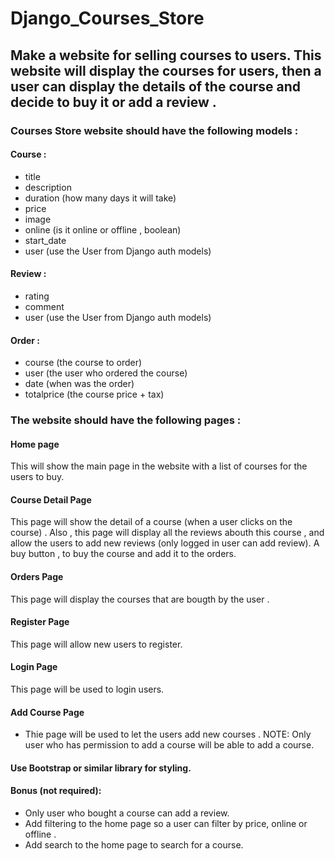 # Django_Courses_Store


## Make a website for selling courses to users. This website will display the courses for users, then a user can display the details of the course and decide to buy it or add a review . 

### Courses Store website should have the following models :

#### Course :
- title
- description
- duration (how many days it will take)
- price
- image
- online (is it online or offline , boolean)
- start_date
- user (use the User from Django auth models)


#### Review :
- rating
- comment
- user (use the User from Django auth models)


#### Order :
- course (the course to order)
- user (the user who ordered the course)
- date (when was the order)
- totalprice (the course price + tax)


### The website should have the following pages :

#### Home page
This will show the main page in the website with a list of courses for the users to buy.


#### Course Detail Page
This page will show the detail of a course (when a user clicks on the course) . 
Also , this page will display all the reviews abouth this course , and allow the users to add new reviews (only logged in user can add review). 
A buy button , to buy the course and add it to the orders.


#### Orders Page
This page will display the courses that are bougth by the user . 


#### Register Page
This page will allow new users to register.


#### Login Page
This page will be used to login users.



#### Add Course Page
- Thie page will be used to let the users add new courses . NOTE: Only user who has permission to add a course will be able to add a course.



#### Use Bootstrap or similar library for styling.


#### Bonus (not required):
- Only user who bought a course can add a review.
- Add filtering to the home page so a user can filter by price, online or offline .
- Add search to the home page to search for a course. 





















